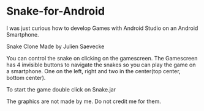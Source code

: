 # Snake-for-Android
I was just curious how to develop Games with Android Studio on an Android Smartphone.

Snake Clone
Made by Julien Saevecke

You can control the snake on clicking on the gamescreen.
The Gamescreen has 4 invisible buttons to navigate the snakes so you can
play the game on a smartphone.
One on the left, right and two in the center(top center, bottom center).

To start the game double click on Snake.jar

The graphics are not made by me. Do not credit me for them.
